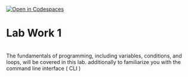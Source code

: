 [![Open in Codespaces](https://classroom.github.com/assets/launch-codespace-7f7980b617ed060a017424585567c406b6ee15c891e84e1186181d67ecf80aa0.svg)](https://classroom.github.com/open-in-codespaces?assignment_repo_id=10809519)

<h1> Lab Work 1 </h1><br>
The fundamentals of programming, including variables, conditions, and loops, will be covered in this lab. additionally to familiarize you with the command line interface ( CLI )
